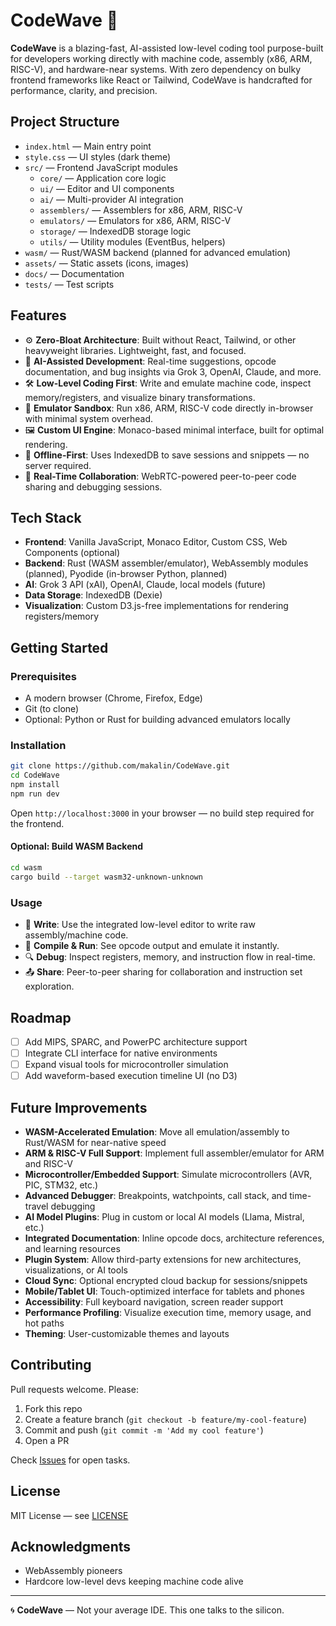 # CodeWave 🌊

**CodeWave** is a blazing-fast, AI-assisted low-level coding tool purpose-built for developers working directly with machine code, assembly (x86, ARM, RISC-V), and hardware-near systems. With zero dependency on bulky frontend frameworks like React or Tailwind, CodeWave is handcrafted for performance, clarity, and precision.

## Project Structure

- `index.html` — Main entry point
- `style.css` — UI styles (dark theme)
- `src/` — Frontend JavaScript modules
  - `core/` — Application core logic
  - `ui/` — Editor and UI components
  - `ai/` — Multi-provider AI integration
  - `assemblers/` — Assemblers for x86, ARM, RISC-V
  - `emulators/` — Emulators for x86, ARM, RISC-V
  - `storage/` — IndexedDB storage logic
  - `utils/` — Utility modules (EventBus, helpers)
- `wasm/` — Rust/WASM backend (planned for advanced emulation)
- `assets/` — Static assets (icons, images)
- `docs/` — Documentation
- `tests/` — Test scripts

## Features

- ⚙️ **Zero-Bloat Architecture**: Built without React, Tailwind, or other heavyweight libraries. Lightweight, fast, and focused.
- 🧠 **AI-Assisted Development**: Real-time suggestions, opcode documentation, and bug insights via Grok 3, OpenAI, Claude, and more.
- 🛠 **Low-Level Coding First**: Write and emulate machine code, inspect memory/registers, and visualize binary transformations.
- 🔧 **Emulator Sandbox**: Run x86, ARM, RISC-V code directly in-browser with minimal system overhead.
- 🖼 **Custom UI Engine**: Monaco-based minimal interface, built for optimal rendering.
- 💾 **Offline-First**: Uses IndexedDB to save sessions and snippets — no server required.
- 🔗 **Real-Time Collaboration**: WebRTC-powered peer-to-peer code sharing and debugging sessions.

## Tech Stack

- **Frontend**: Vanilla JavaScript, Monaco Editor, Custom CSS, Web Components (optional)
- **Backend**: Rust (WASM assembler/emulator), WebAssembly modules (planned), Pyodide (in-browser Python, planned)
- **AI**: Grok 3 API (xAI), OpenAI, Claude, local models (future)
- **Data Storage**: IndexedDB (Dexie)
- **Visualization**: Custom D3.js-free implementations for rendering registers/memory

## Getting Started

### Prerequisites

- A modern browser (Chrome, Firefox, Edge)
- Git (to clone)
- Optional: Python or Rust for building advanced emulators locally

### Installation

```bash
git clone https://github.com/makalin/CodeWave.git
cd CodeWave
npm install
npm run dev
```

Open `http://localhost:3000` in your browser — no build step required for the frontend.

#### Optional: Build WASM Backend

```bash
cd wasm
cargo build --target wasm32-unknown-unknown
```

### Usage

* 📝 **Write**: Use the integrated low-level editor to write raw assembly/machine code.
* 🔄 **Compile & Run**: See opcode output and emulate it instantly.
* 🔍 **Debug**: Inspect registers, memory, and instruction flow in real-time.
* 📤 **Share**: Peer-to-peer sharing for collaboration and instruction set exploration.

## Roadmap

* [ ] Add MIPS, SPARC, and PowerPC architecture support
* [ ] Integrate CLI interface for native environments
* [ ] Expand visual tools for microcontroller simulation
* [ ] Add waveform-based execution timeline UI (no D3)

## Future Improvements

- **WASM-Accelerated Emulation**: Move all emulation/assembly to Rust/WASM for near-native speed
- **ARM & RISC-V Full Support**: Implement full assembler/emulator for ARM and RISC-V
- **Microcontroller/Embedded Support**: Simulate microcontrollers (AVR, PIC, STM32, etc.)
- **Advanced Debugger**: Breakpoints, watchpoints, call stack, and time-travel debugging
- **AI Model Plugins**: Plug in custom or local AI models (Llama, Mistral, etc.)
- **Integrated Documentation**: Inline opcode docs, architecture references, and learning resources
- **Plugin System**: Allow third-party extensions for new architectures, visualizations, or AI tools
- **Cloud Sync**: Optional encrypted cloud backup for sessions/snippets
- **Mobile/Tablet UI**: Touch-optimized interface for tablets and phones
- **Accessibility**: Full keyboard navigation, screen reader support
- **Performance Profiling**: Visualize execution time, memory usage, and hot paths
- **Theming**: User-customizable themes and layouts

## Contributing

Pull requests welcome. Please:

1. Fork this repo
2. Create a feature branch (`git checkout -b feature/my-cool-feature`)
3. Commit and push (`git commit -m 'Add my cool feature'`)
4. Open a PR

Check [Issues](https://github.com/makalin/CodeWave/issues) for open tasks.

## License

MIT License — see [LICENSE](LICENSE)

## Acknowledgments

* WebAssembly pioneers
* Hardcore low-level devs keeping machine code alive

---

🌀 **CodeWave** — Not your average IDE. This one talks to the silicon.
